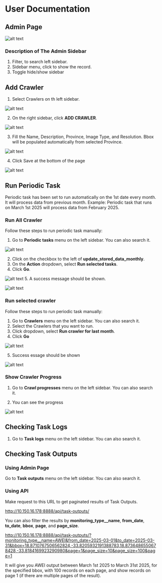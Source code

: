 # User Documentation
## Admin Page
![alt text](../assets/images/sidebar.png)

### Description of The Admin Sidebar
1. Filter, to search left sidebar.
2. Sidebar menu, click to show the record.
3. Toggle hide/show sidebar


## Add Crawler
1. Select Crawlers on th left sidebar.

![alt text](../assets/images/image-1.png)

2. On the right sidebar, click **ADD CRAWLER**.

![alt text](../assets/images/image-2.png)

3. Fill the Name, Description, Province, Image Type, and Resolution. Bbox will be populated automatically from selected Province.

![alt text](../assets/images/image-0.png)

4. Click Save at the bottom of the page

![alt text](../assets/images/image-3.png)

## Run Periodic Task
Periodic task has been set to run automatically on the 1st date every month. It will process data from previous month. Example: Periodic task that runs on March 1st 2025 will process data from February 2025. 

### Run All Crawler
Follow these steps to run periodic task manually:
1. Go to **Periodic tasks** menu on the left sidebar. You can also search it.

![alt text](../assets/images/image-4.png)

2. Click on the checkbox to the left of **update_stored_data_monthly**.
3. On the **Action** dropdown, select **Run selected tasks**.
4. Click **Go**.

![alt text](../assets/images/image-6.png)
5. A success message should be shown.

![alt text](../assets/images/image-7.png)


### Run selected crawler
Follow these steps to run periodic task manually:
1. Go to **Crawlers** menu on the left sidebar. You can also search it.
2. Select the Crawlers that you want to run.
3. Click dropdown, select **Run crawler for last month**.
4. Click **Go**

![alt text](../assets/images/run-crawler-1.png)

5. Success essage should be shown

![alt text](../assets/images/run-crawler-2.png)

### Show Crawler Progress
1. Go to **Crawl progresses** menu on the left sidebar. You can also search it.

2. You can see the progress

![alt text](../assets/images/crawler-progress.png)

## Checking Task Logs
1. Go to **Task logs** menu on the left sidebar. You can also search it.

## Checking Task Outputs
### Using Admin Page
Go to **Task outputs** menu on the left sidebar. You can also search it.
### Using API
Make request to this URL to get paginated results of Task Outputs.

http://10.150.16.178:8888/api/task-outputs/

You can also filter the results by **monitoring_type__name**, **from_date**, **to_date**, **bbox**, **page**, and **page_size**.

http://10.150.16.178:8888/api/task-outputs/?monitoring_type__name=AWEI&from_date=2025-03-01&to_date=2025-03-31&bbox=18.8710767506562824,-33.8205932191388783,18.8736486550678428,-33.8184169923290980&page=1&page_size=10&page_size=100&page=1

It will give you AWEI output between March 1st 2025 to March 31st 2025, for the specified bbox, with 100 records on each page, and show records on page 1 (if there are multiple pages of the result).